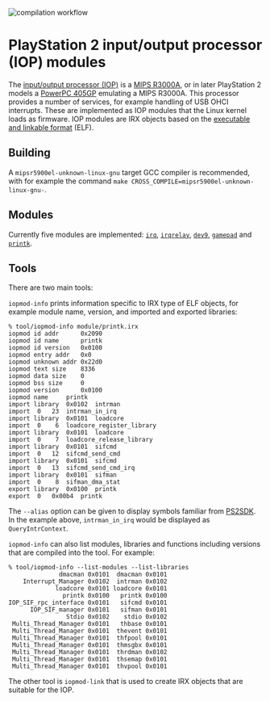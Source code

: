 ![compilation workflow](https://github.com/frno7/iopmod/actions/workflows/compilation.yml/badge.svg)

# PlayStation 2 input/output processor (IOP) modules

The [input/output processor (IOP)](https://en.wikipedia.org/wiki/PlayStation_2_technical_specifications#I/O_processor)
is a [MIPS R3000A](https://en.wikipedia.org/wiki/R3000), or in later
PlayStation 2 models a
[PowerPC 405GP](https://en.wikipedia.org/wiki/PowerPC_400#PowerPC_405)
emulating a MIPS R3000A. This processor provides a number of services,
for example handling of USB OHCI interrupts. These are implemented as
IOP modules that the Linux kernel loads as firmware. IOP modules are
IRX objects based on the
[executable and linkable format](https://en.wikipedia.org/wiki/Executable_and_Linkable_Format) (ELF).

## Building

A `mipsr5900el-unknown-linux-gnu` target GCC compiler is recommended, with
for example the command `make CROSS_COMPILE=mipsr5900el-unknown-linux-gnu-`.

## Modules

Currently five modules are implemented:
[`irq`](module/irq.c),
[`irqrelay`](module/irqrelay.c),
[`dev9`](module/dev9.c),
[`gamepad`](module/gamepad.c) and
[`printk`](module/printk.c).

## Tools

There are two main tools:

`iopmod-info` prints information specific to IRX type of ELF objects, for
example module name, version, and imported and exported libraries:

```
% tool/iopmod-info module/printk.irx
iopmod id addr		0x2090
iopmod id name		printk
iopmod id version	0x0100
iopmod entry addr	0x0
iopmod unknown addr	0x22d0
iopmod text size	8336
iopmod data size	0
iopmod bss size		0
iopmod version		0x0100
iopmod name		printk
import library	0x0102	intrman
import  0	23	intrman_in_irq
import library	0x0101	loadcore
import  0	 6	loadcore_register_library
import library	0x0101	loadcore
import  0	 7	loadcore_release_library
import library	0x0101	sifcmd
import  0	12	sifcmd_send_cmd
import library	0x0101	sifcmd
import  0	13	sifcmd_send_cmd_irq
import library	0x0101	sifman
import  0	 8	sifman_dma_stat
export library	0x0100	printk
export  0	0x00b4	printk
```

The `--alias` option can be given to display symbols familiar from
[PS2SDK](https://github.com/ps2dev/ps2sdk/). In the example above,
`intrman_in_irq` would be displayed as `QueryIntrContext`.

`iopmod-info` can also list modules, libraries and functions including
versions that are compiled into the tool. For example:

```
% tool/iopmod-info --list-modules --list-libraries
              dmacman 0x0101  dmacman 0x0101
    Interrupt_Manager 0x0102  intrman 0x0102
             loadcore 0x0101 loadcore 0x0101
               printk 0x0100   printk 0x0100
IOP_SIF_rpc_interface 0x0101   sifcmd 0x0101
      IOP_SIF_manager 0x0101   sifman 0x0101
                Stdio 0x0102    stdio 0x0102
 Multi_Thread_Manager 0x0101   thbase 0x0101
 Multi_Thread_Manager 0x0101  thevent 0x0101
 Multi_Thread_Manager 0x0101  thfpool 0x0101
 Multi_Thread_Manager 0x0101  thmsgbx 0x0101
 Multi_Thread_Manager 0x0101  thrdman 0x0102
 Multi_Thread_Manager 0x0101  thsemap 0x0101
 Multi_Thread_Manager 0x0101  thvpool 0x0101
```

The other tool is `iopmod-link` that is used to create IRX objects that are
suitable for the IOP.
